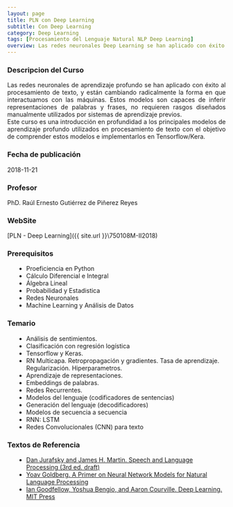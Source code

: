 ```yaml
---
layout: page
title: PLN con Deep Learning 
subtitle: Con Deep Learning
category: Deep Learning
tags: [Procesamiento del Lenguaje Natural NLP Deep Learning]
overview: Las redes neuronales Deep Learning se han aplicado con éxito al procesamiento de texto, y están cambiando radicalmente la forma en que interactuamos con las máquinas.
---
```


### Descripcion del Curso

<p style='text-align: justify;'>
Las redes neuronales de aprendizaje profundo se han aplicado con éxito al procesamiento de texto, y están cambiando radicalmente la forma en que interactuamos con las máquinas. Estos modelos son capaces de inferir representaciones de palabras y frases, no requieren rasgos diseñados manualmente utilizados por sistemas de aprendizaje previos.
<br/>
Este curso es una introducción en profundidad a los principales modelos de aprendizaje profundo utilizados en procesamiento de texto con el objetivo de comprender estos modelos e implementarlos en Tensorflow/Kera.
</p>

### Fecha de publicación
2018-11-21

### Profesor
PhD. Raúl Ernesto Gutiérrez de Piñerez Reyes

### WebSite
[PLN - Deep Learning]({{ site.url }}\750108M-II2018)

### Prerequisitos
<ul style="margin-left:20px;">
  <li>Proeficiencia en Python</li>
  <li>Cálculo Diferencial e Integral</li>
  <li>Álgebra Lineal</li>
  <li>Probabilidad y Estadistica</li>
  <li>Redes Neuronales</li>
  <li>Machine Learning y Análisis de Datos</li>
</ul>

### Temario
<ul style="margin-left:20px;">
  <li>Análisis de sentimientos.</li>
  <li>Clasificación con regresión logística</li>
  <li>Tensorflow y Keras.</li>
  <li>RN Multicapa. Retropropagación y gradientes. Tasa de aprendizaje. Regularización. Hiperparametros.</li>
  <li>Aprendizaje de representaciones.</li>
  <li>Embeddings de palabras.</li>
  <li>Redes Recurrentes.</li>
  <li>Modelos del lenguaje (codificadores de sentencias)</li>
  <li>Generación del lenguaje (decodificadores)</li>
  <li>Modelos de secuencia a secuencia</li>
  <li>RNN: LSTM</li>
  <li>Redes Convolucionales (CNN) para texto</li>
</ul>

### Textos de Referencia
<ul style="margin-left:20px;">
    <li><a href="https://web.stanford.edu/~jurafsky/slp3/" target="_blank">
        Dan Jurafsky and James H. Martin. Speech and Language Processing (3rd ed. draft)
        </a>
    </li>
    <li><a href="http://u.cs.biu.ac.il/~yogo/nnlp.pdf" target="_blank">
        Yoav Goldberg. A Primer on Neural Network Models for Natural Language Processing
        </a>
    </li>
    <li><a href="http://www.deeplearningbook.org/" target="_blank">
        Ian Goodfellow, Yoshua Bengio, and Aaron Courville. Deep Learning. MIT Press
        </a>
    </li>
</ul>